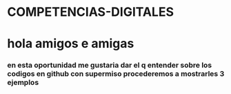 # COMPETENCIAS-DIGITALES
<BODY> <h1>hola amigos e amigas </h1>
<p><h3>en esta oportunidad me gustaria dar el q entender sobre los codigos en github
con supermiso procederemos a mostrarles 3 ejemplos</h3></p>
</BODY>
